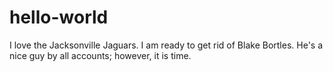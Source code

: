 # hello-world
I love the Jacksonville Jaguars. I am ready to get rid of Blake Bortles. He's a nice guy by all accounts; however, it is time.
